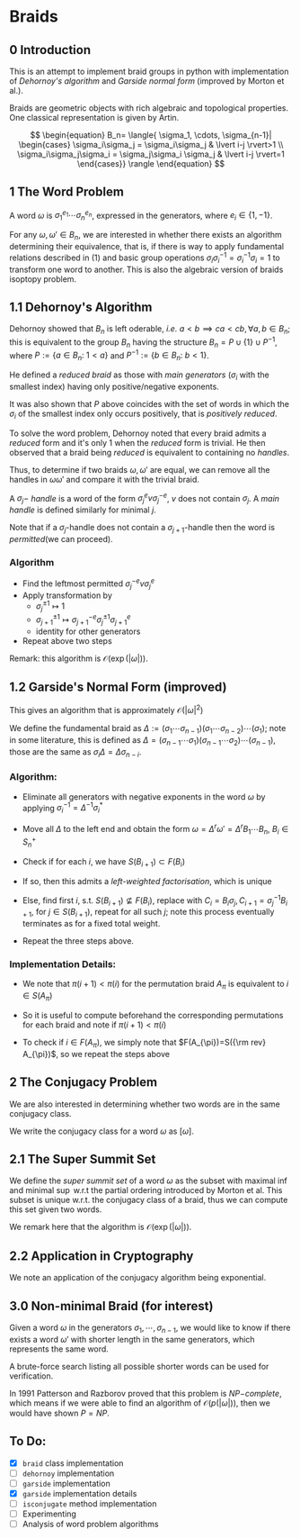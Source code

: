 # Braids

## 0 Introduction  

This is an attempt to implement braid groups in python with implementation of *Dehornoy's algorithm* and *Garside normal form* (improved by Morton et al.).  

Braids are geometric objects with rich algebraic and topological properties. One classical representation is given by Artin.  

$$
\begin{equation}
    B_n= \langle{ \sigma_1, \cdots, \sigma_{n-1}| \begin{cases}
    \sigma_i\sigma_j = \sigma_i\sigma_j & \lvert i-j \rvert>1 \\ 
    \sigma_i\sigma_j\sigma_i = \sigma_j\sigma_i \sigma_j & \lvert i-j \rvert=1 
    \end{cases}} \rangle
\end{equation} 
$$  

## 1 The Word Problem  

A word $\omega$ is $\sigma_1^{e_1} \cdots \sigma_n^{e_n}$, expressed in the generators, where $e_i \in \{1, -1\}$.  

For any $\omega, \omega' \in B_n$, we are interested in whether there exists an algorithm determining their equivalence, that is, if there is way to apply fundamental relations described in (1) and basic group operations $\sigma_i \sigma_i^{-1}=\sigma_i^{-1}\sigma_i=1$ to transform one word to another. This is also the algebraic version of braids isoptopy problem.  

## 1.1 Dehornoy's Algorithm  

Dehornoy showed that $B_n$ is left oderable, *i.e.* $a<b \implies ca<cb, \forall a,b \in B_n$; this is equivalent to the group $B_n$ having the structure $B_n=P\cup \{1\}\cup P^{-1}$, where $P:=\{a \in B_n: \ 1<a\}$ and $P^{-1}:=\{b \in B_n: \ b<1\}$.  

He defined a *reduced braid* as those with *main generators* ($\sigma_i$ with the smallest index) having only positive/negative exponents.   

It was also shown that $P$ above coincides with the set of words in which the $\sigma_i$ of the smallest index only occurs positively, that is *positively reduced*.  

To solve the word problem, Dehornoy noted that every braid admits a *reduced* form and it's only $1$ when the *reduced* form is trivial. He then observed that a braid being *reduced* is equivalent to containing no *handles*.  

Thus, to determine if two braids $\omega, \omega'$ are equal, we can remove all the handles in $\omega \omega'$ and compare it with the trivial braid.   

A $\sigma_j-$ *handle* is a word of the form $\sigma_j^e v \sigma_j^{-e}$, $v$ does not contain $\sigma_j$. A *main handle* is defined similarly for minimal $j$.  

Note that if a $\sigma_j$-handle does not contain a $\sigma_{j+1}$-handle then the word is *permitted*(we can proceed).   

### Algorithm  

- Find the leftmost permitted $\sigma_j^{-e} v \sigma_j^e$
- Apply transformation by 
  - $\sigma_{j}^{\pm 1} \mapsto 1$
  -  $\sigma_{j+1}^{\pm 1} \mapsto \sigma_{j+1}^{-e}\sigma_j^{\pm 1} \sigma_{j+1}^{e}$
  -  identity for other generators
-  Repeat above two steps

Remark: this algorithm is $\mathcal{O}(\exp(|\omega|))$.   


## 1.2 Garside's Normal Form (improved)  

This gives an algorithm that is approximately $\mathcal{O}(|\omega|^2)$  

We define the fundamental braid as $\Delta:=(\sigma_1 \cdots \sigma_{n-1})(\sigma_1 \cdots \sigma_{n-2})\cdots(\sigma_1)$; note in some literature, this is defined as $\Delta = (\sigma_{n-1} \cdots \sigma_1)(\sigma_{n-1} \cdots \sigma_2)\cdots(\sigma_{n-1})$, those are the same as $\sigma_i \Delta = \Delta \sigma_{n-i}$.  

### Algorithm:  

- Eliminate all generators with negative exponents in the word $\omega$ by applying $\sigma_i^{-1}=\Delta^{-1} \sigma_i^*$  
  
- Move all $\Delta$ to the left end and obtain the form $\omega=\Delta^r \omega'=\Delta^r B_1 \cdots B_n$, $B_i \in S_n^+$  

- Check if for each $i$, we have $S(B_{i+1})\subset F(B_i)$  
- If so, then this admits a *left-weighted factorisation*, which is unique  
- Else, find first $i$, s.t. $S(B_{i+1})\nsubseteq F(B_i)$, replace with $C_{i}=B_i\sigma_j, C_{i+1}=\sigma_j^{-1}B_{i+1}$, for $j \in S(B_{i+1})$, repeat for all such $j$; note this process eventually terminates as for a fixed total weight.  
- Repeat the three steps above.  

### Implementation Details:  

- We note that $\pi(i+1) < \pi(i)$ for the permutation braid $A_{\pi}$ is equivalent to $i \in S(A_{\pi})$  

- So it is useful to compute beforehand the corresponding permutations for each braid and note if $\pi(i+1) < \pi(i)$  

- To check if $i \in F(A_{\pi})$, we simply note that $F(A_{\pi})=S({\rm rev} A_{\pi})$, so we repeat the steps above

## 2 The Conjugacy Problem   

We are also interested in determining whether two words are in the same conjugacy class.  

We write the conjugacy class for a word $\omega$ as $[\omega]$. 

## 2.1 The Super Summit Set  

We define the *super summit set* of a word $\omega$ as the subset with maximal $\inf$ and minimal $\sup$ w.r.t the partial ordering introduced by Morton et al. This subset is unique w.r.t. the conjugacy class of a braid, thus we can compute this set given two words.   

We remark here that the algorithm is $\mathcal{O}(\exp(|\omega|))$.  

## 2.2 Application  in Cryptography  

We note an application of the conjugacy algorithm being exponential.  



## 3.0 Non-minimal Braid (for interest)  

Given a word $\omega$ in the generators $\sigma_1, \cdots , \sigma_{n-1}$,  we would like to know if there exists a word $\omega'$ with shorter length in the same generators, which represents the same word.   

A brute-force search listing all possible shorter words can be used for verification.  

In 1991 Patterson and Razborov proved that this problem is $NP-$*complete*, which means if we were able to find an algorithm of $\mathcal{O}(p(|\omega|))$, then we would have shown $P=NP$.  

## To Do:  

- [x] `braid` class implementation  
- [ ] `dehornoy`  implementation
- [ ] `garside`  implementation  
- [x] `garside` implementation details  
- [ ] `isconjugate` method implementation 
- [ ] Experimenting
- [ ] Analysis of word problem algorithms
